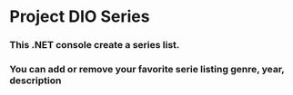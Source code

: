 # Project DIO Series

### This .NET console create a series list.
### You can add or remove your favorite serie listing genre, year, description
